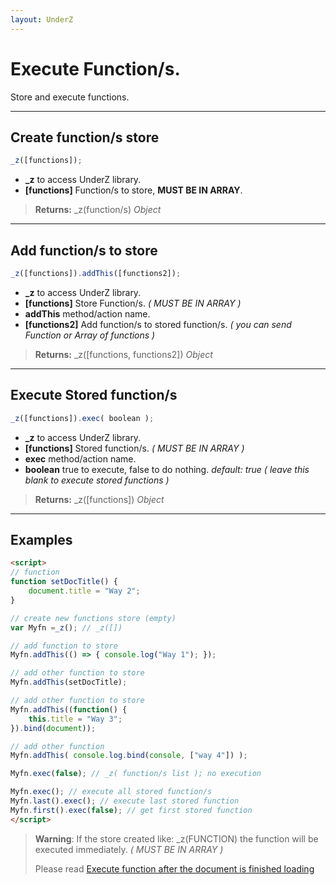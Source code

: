 ```yaml
---
layout: UnderZ
---
```

# Execute Function/s.
Store and execute functions.

***


## Create function/s store
```js
_z([functions]);
```

* **_z** to access UnderZ library.
* **[functions]** Function/s to store, **MUST BE IN ARRAY**.

> **Returns:** \_z(function/s) _Object_


***


## Add function/s to store
```js
_z([functions]).addThis([functions2]);
```

* **_z** to access UnderZ library.
* **[functions]** Store Function/s. _( MUST BE IN ARRAY )_
* **addThis** method/action name.
* **[functions2]** Add function/s to stored function/s.  _( you can send Function or Array of functions )_

> **Returns:** \_z([functions, functions2]) _Object_


***


## Execute Stored function/s
```js
_z([functions]).exec( boolean );
```

* **_z** to access UnderZ library.
* **[functions]** Stored function/s. _( MUST BE IN ARRAY )_
* **exec** method/action name.
* **boolean** true to execute, false to do nothing. _default: true_ _( leave this blank to execute stored functions )_

> **Returns:** \_z([functions]) _Object_


***


## Examples

```html
<script>
// function
function setDocTitle() {
	document.title = "Way 2";
}

// create new functions store (empty)
var Myfn =_z(); // _z([])

// add function to store
Myfn.addThis(() => { console.log("Way 1"); });

// add other function to store
Myfn.addThis(setDocTitle);

// add other function to store
Myfn.addThis((function() {
	this.title = "Way 3";
}).bind(document));

// add other function
Myfn.addThis( console.log.bind(console, ["way 4"]) );

Myfn.exec(false); // _z( function/s list ); no execution

Myfn.exec(); // execute all stored function/s
Myfn.last().exec(); // execute last stored function
Myfn.first().exec(false); // get first stored function
</script>

```

> **Warning**: If the store created like: _z(FUNCTION) the function will be executed immediately. _( MUST BE IN ARRAY )_
> 
> Please read [Execute function after the document is finished loading](http://hlack.xyz/UnderZ/-ready()#method-2-short-way)


